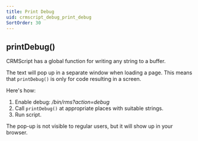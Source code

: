 ```yaml
---
title: Print Debug
uid: crmscript_debug_print_debug
SortOrder: 30
---
```


## printDebug()

CRMScript has a global function for writing any string to a buffer.

The text will pop up in a separate window when loading a page. This means that `printDebug()` is  only for code resulting in a screen.

Here's how:

1. Enable debug: */bin/rms?action=debug*
2. Call `printDebug()` at appropriate places with suitable strings.
3. Run script.

The pop-up is not visible to regular users, but it will show up in your browser.
